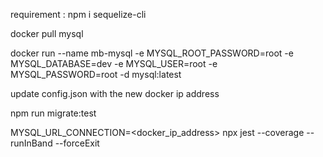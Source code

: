 requirement : npm i sequelize-cli

docker pull mysql

docker run --name mb-mysql -e MYSQL_ROOT_PASSWORD=root -e MYSQL_DATABASE=dev -e MYSQL_USER=root -e MYSQL_PASSWORD=root -d mysql:latest

update config.json with the new docker ip address

npm run migrate:test

MYSQL_URL_CONNECTION=<docker_ip_address> npx jest --coverage --runInBand --forceExit
